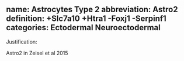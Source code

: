 name: Astrocytes Type 2
abbreviation: Astro2
definition: +Slc7a10 +Htra1 -Foxj1 -Serpinf1
categories: Ectodermal Neuroectodermal
---


Justification:

Astro2 in Zeisel et al 2015
